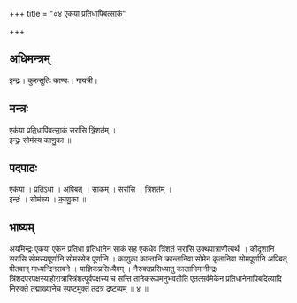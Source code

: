 +++
title = "०४ एकया प्रतिधापिबत्साकं"

+++
## अधिमन्त्रम्
इन्द्रः। कुरुसुतिः काण्वः। गायत्री।

## मन्त्रः
एक॑या प्रति॒धापि॑बत्सा॒कं सरां॑सि त्रिं॒शत॑म् ।  
इन्द्रः॒ सोम॑स्य काणु॒का ॥

## पदपाठः
एक॑या । प्र॒ति॒ऽधा । अ॒पि॒ब॒त् । सा॒कम् । सरां॑सि । त्रिं॒शत॑म् ।  
इन्द्रः॑ । सोम॑स्य । का॒णु॒का ॥

## भाष्यम्
अयमिन्द्रः एकया एकेन प्रतिधा प्रतिधानेन साकं सह एकधैव त्रिंशतं सरांसि उक्थपात्राणीत्यर्थः । कीदृशानि सरांसि सोमस्यपूर्णानि सोमरसेन पूर्णानि । काणुका कान्तानि क्रान्तानिवा सोमेन कृतानिवा सोमपूर्णानि अपिबत् पीतवान् माध्यन्दिनसवने । याज्ञिकप्रसिध्यैवम् । नैरुक्तप्रसिध्यातु कालाभिमानीन्द्रः त्रिंशदपरपक्षस्याहोरात्रास्त्रिंशत्पूर्वपक्षस्य च सन्ति तानेकरूपमनुभवतीति एतत्सर्वमेकेन प्रतिधानेनापिबदित्यादि निरुक्ते तद्माख्यानेच स्पष्टमुक्तं तदत्र द्रष्टव्यम् ॥ ४ ॥